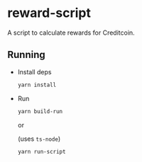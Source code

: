 # reward-script

A script to calculate rewards for Creditcoin.

## Running

- Install deps

    ```bash
    yarn install
    ```

- Run

    ```bash
    yarn build-run
    ```

    or

    (uses `ts-node`)

    ```bash
    yarn run-script
    ```
